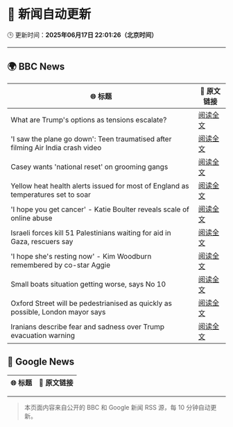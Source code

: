 # 🧠 新闻自动更新

🕒 更新时间：**2025年06月17日 22:01:26（北京时间）**

---

## 🌍 BBC News

| 🌐 标题 | 🔗 原文链接 |
|--------|-------------|
| What are Trump's options as tensions escalate? | [阅读全文](https://www.bbc.com/news/articles/cx23e4pzjg3o) |
| 'I saw the plane go down': Teen traumatised after filming Air India crash video | [阅读全文](https://www.bbc.com/news/articles/c0l484l40gyo) |
| Casey wants 'national reset' on grooming gangs | [阅读全文](https://www.bbc.com/news/articles/cvg1xje9wzlo) |
| Yellow heat health alerts issued for most of England as temperatures set to soar | [阅读全文](https://www.bbc.com/news/articles/ce3n8kgdj50o) |
| 'I hope you get cancer' - Katie Boulter reveals scale of online abuse | [阅读全文](https://www.bbc.com/sport/tennis/articles/cj42rvdk2k4o) |
| Israeli forces kill 51 Palestinians waiting for aid in Gaza, rescuers say | [阅读全文](https://www.bbc.com/news/articles/c74zj9kv2xjo) |
| 'I hope she's resting now' - Kim Woodburn remembered by co-star Aggie | [阅读全文](https://www.bbc.com/news/articles/cd783228vvro) |
| Small boats situation getting worse, says No 10 | [阅读全文](https://www.bbc.com/news/articles/c39zk7pp29ko) |
| Oxford Street will be pedestrianised as quickly as possible, London mayor says | [阅读全文](https://www.bbc.com/news/articles/cy5e555g5qro) |
| Iranians describe fear and sadness over Trump evacuation warning | [阅读全文](https://www.bbc.com/news/articles/c3d19nm21kko) |

## 📰 Google News

| 🌐 标题 | 🔗 原文链接 |
|--------|-------------|

---
> 本页面内容来自公开的 BBC 和 Google 新闻 RSS 源，每 10 分钟自动更新。